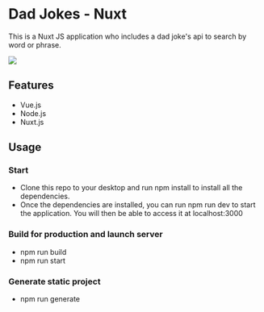 # Dad Jokes - Nuxt
This is a Nuxt JS application who includes a dad joke's api to search by word or phrase.

![](https://github.com/LimaCarol/nuxt_dadjokes/blob/nuxt_dadjokes/assets/localhost.png?raw=true)


## Features
- Vue.js
- Node.js
- Nuxt.js

## Usage 

### Start
- Clone this repo to your desktop and run npm install to install all the dependencies.
- Once the dependencies are installed, you can run npm run dev to start the application. You will then be able to access it at localhost:3000

### Build for production and launch server
- npm run build
- npm run start

### Generate static project
- npm run generate
